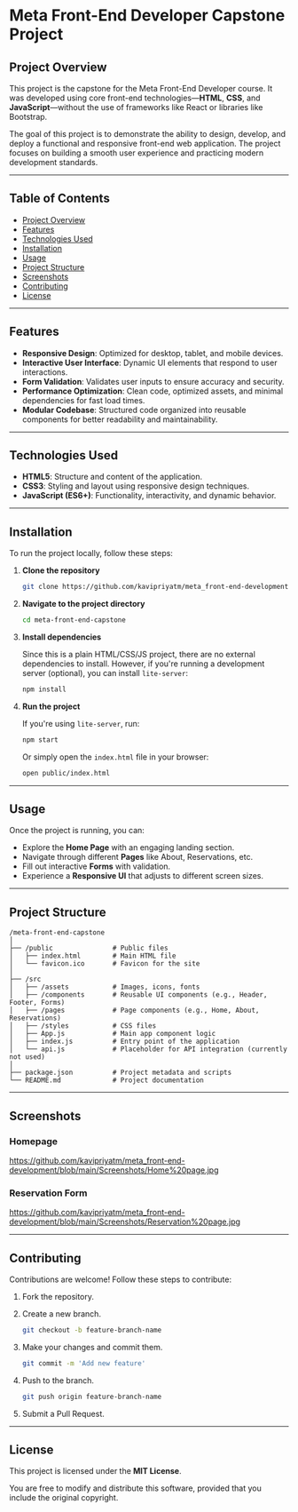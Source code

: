 # Meta Front-End Developer Capstone Project

## Project Overview

This project is the capstone for the Meta Front-End Developer course. It was developed using core front-end technologies—**HTML**, **CSS**, and **JavaScript**—without the use of frameworks like React or libraries like Bootstrap.

The goal of this project is to demonstrate the ability to design, develop, and deploy a functional and responsive front-end web application. The project focuses on building a smooth user experience and practicing modern development standards.

---

## Table of Contents

- [Project Overview](#project-overview)
- [Features](#features)
- [Technologies Used](#technologies-used)
- [Installation](#installation)
- [Usage](#usage)
- [Project Structure](#project-structure)
- [Screenshots](#screenshots)
- [Contributing](#contributing)
- [License](#license)

---

## Features

- **Responsive Design**: Optimized for desktop, tablet, and mobile devices.
- **Interactive User Interface**: Dynamic UI elements that respond to user interactions.
- **Form Validation**: Validates user inputs to ensure accuracy and security.
- **Performance Optimization**: Clean code, optimized assets, and minimal dependencies for fast load times.
- **Modular Codebase**: Structured code organized into reusable components for better readability and maintainability.

---

## Technologies Used

- **HTML5**: Structure and content of the application.
- **CSS3**: Styling and layout using responsive design techniques.
- **JavaScript (ES6+)**: Functionality, interactivity, and dynamic behavior.

---

## Installation

To run the project locally, follow these steps:

1. **Clone the repository**

   ```bash
   git clone https://github.com/kavipriyatm/meta_front-end-development.git
   ```

2. **Navigate to the project directory**

   ```bash
   cd meta-front-end-capstone
   ```

3. **Install dependencies**

   Since this is a plain HTML/CSS/JS project, there are no external dependencies to install. However, if you're running a development server (optional), you can install `lite-server`:

   ```bash
   npm install
   ```

4. **Run the project**

   If you're using `lite-server`, run:

   ```bash
   npm start
   ```

   Or simply open the `index.html` file in your browser:

   ```bash
   open public/index.html
   ```

---

## Usage

Once the project is running, you can:

- Explore the **Home Page** with an engaging landing section.
- Navigate through different **Pages** like About, Reservations, etc.
- Fill out interactive **Forms** with validation.
- Experience a **Responsive UI** that adjusts to different screen sizes.

---

## Project Structure

```
/meta-front-end-capstone
│
├── /public               # Public files
│   ├── index.html        # Main HTML file
│   └── favicon.ico       # Favicon for the site
│
├── /src
│   ├── /assets           # Images, icons, fonts
│   ├── /components       # Reusable UI components (e.g., Header, Footer, Forms)
│   ├── /pages            # Page components (e.g., Home, About, Reservations)
│   ├── /styles           # CSS files
│   ├── App.js            # Main app component logic
│   ├── index.js          # Entry point of the application
│   └── api.js            # Placeholder for API integration (currently not used)
│
├── package.json          # Project metadata and scripts
└── README.md             # Project documentation
```

---

## Screenshots

### Homepage
https://github.com/kavipriyatm/meta_front-end-development/blob/main/Screenshots/Home%20page.jpg

### Reservation Form

https://github.com/kavipriyatm/meta_front-end-development/blob/main/Screenshots/Reservation%20page.jpg

---

## Contributing

Contributions are welcome! Follow these steps to contribute:

1. Fork the repository.
2. Create a new branch.

   ```bash
   git checkout -b feature-branch-name
   ```

3. Make your changes and commit them.

   ```bash
   git commit -m 'Add new feature'
   ```

4. Push to the branch.

   ```bash
   git push origin feature-branch-name
   ```

5. Submit a Pull Request.

---

## License

This project is licensed under the **MIT License**.

You are free to modify and distribute this software, provided that you include the original copyright.


